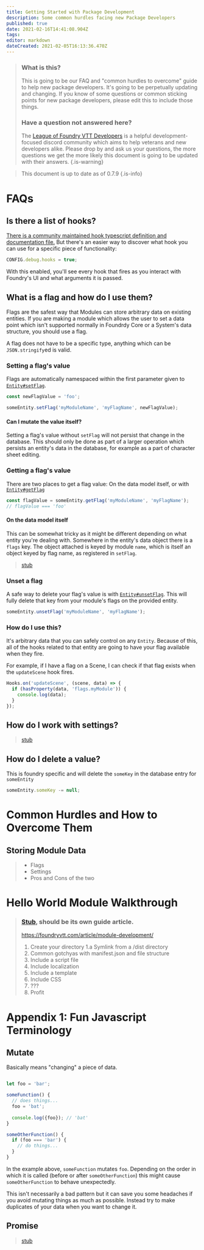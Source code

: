 ```yaml
---
title: Getting Started with Package Development
description: Some common hurdles facing new Package Developers
published: true
date: 2021-02-16T14:41:08.904Z
tags: 
editor: markdown
dateCreated: 2021-02-05T16:13:36.470Z
---
```


> ### What is this?
> This is going to be our FAQ and "common hurdles to overcome" guide to help new package developers. It's going to be perpetually updating and changing.
> If you know of some questions or common sticking points for new package developers, please edit this to include those things.
> ### Have a question not answered here?
> The [League of Foundry VTT Developers](https://discord.gg/cudQBu8HKT) is a helpful development-focused discord community which aims to help veterans and new developers alike. Please drop by and ask us your questions, the more questions we get the more likely this document is going to be updated with their answers.
{.is-warning}

> This document is up to date as of 0.7.9
{.is-info}

# FAQs

## Is there a list of hooks?

[There is a community maintained hook typescript definition and documentation file.](https://github.com/League-of-Foundry-Developers/foundry-vtt-types/blob/foundry-0.7.9/types/core/hooks.d.ts) But there's an easier way to discover what hook you can use for a specific piece of functionality:

```js
CONFIG.debug.hooks = true;
```

With this enabled, you'll see every hook that fires as you interact with Foundry's UI and what arguments it is passed.

## What is a flag and how do I use them?

Flags are the safest way that Modules can store arbitrary data on existing entities. If you are making a module which allows the user to set a data point which isn't supported normally in Foundrdy Core or a System's data structure, you should use a flag.

A flag does not have to be a specific type, anything which can be `JSON.stringify`ed is valid.

### Setting a flag's value
Flags are automatically namespaced within the first parameter given to [`Entity#setFlag`](https://foundryvtt.com/api/Entity.html#setFlag).

```js
const newFlagValue = 'foo';

someEntity.setFlag('myModuleName', 'myFlagName', newFlagValue);
```

#### Can I mutate the value itself?
Setting a flag's value without `setFlag` will not persist that change in the database. This should only be done as part of a larger operation which persists an entity's data in the database, for example as a part of character sheet editing.

### Getting a flag's value
There are two places to get a flag value: On the data model itself, or with [`Entity#getFlag`](https://foundryvtt.com/api/Entity.html#getFlag)

```js
const flagValue = someEntity.getFlag('myModuleName', 'myFlagName');
// flagValue === 'foo'
```

#### On the data model itself
This can be somewhat tricky as it might be different depending on what entity you're dealing with. Somewhere in the entity's data object there is a `flags` key. The object attached is keyed by module `name`, which is itself an object keyed by flag name, as registered in `setFlag`.

> [stub](https://github.com/VanceCole/macros/blob/master/flags.js)


### Unset a flag

A safe way to delete your flag's value is with [`Entity#unsetFlag`](https://foundryvtt.com/api/Entity.html#unsetFlag). This will fully delete that key from your module's flags on the provided entity.

```js
someEntity.unsetFlag('myModuleName', 'myFlagName');
```

### How do I use this?
It's arbitrary data that you can safely control on any `Entity`. Because of this, all of the hooks related to that entity are going to have your flag available when they fire.

For example, if I have a flag on a Scene, I can check if that flag exists when the `updateScene` hook fires.

```js
Hooks.on('updateScene', (scene, data) => {
  if (hasProperty(data, 'flags.myModule')) {
    console.log(data);
  }
});
```


## How do I work with settings?

> [stub](https://github.com/VanceCole/macros/blob/master/settings.js)

## How do I delete a value?

This is foundry specific and will delete the `someKey` in the database entry for `someEntity`
```js
someEntity.someKey -= null;
```

# Common Hurdles and How to Overcome Them


## Storing Module Data

> - Flags
> - Settings
> - Pros and Cons of the two

# Hello World Module Walkthrough 


> ### [Stub](https://www.reddit.com/r/restofthefuckingowl/), should be its own guide article.
> https://foundryvtt.com/article/module-development/
> 1. Create your directory
> 1.a Symlink from a /dist directory
> 2. Common gotchyas with manifest.json and file structure
> 3. Include a script file
> 6. Include localization
> 4. Include a template
> 5. Include CSS
> 6. ???
> 7. Profit


# Appendix 1: Fun Javascript Terminology

## Mutate

Basically means "changing" a piece of data.

```js

let foo = 'bar';

someFunction() {
  // does things...
  foo = 'bat';
  
  console.log({foo}); // 'bat'
}

someOtherFunction() {
  if (foo === 'bar') {
  	// do things...
  }
}
```

In the example above, `someFunction` mutates `foo`. Depending on the order in which it is called (before or after `someOtherFunction`) this might cause `someOtherFunction` to behave unexpectedly.

This isn't necessarily a bad pattern but it can save you some headaches if you avoid mutating things as much as possible. Instead try to make duplicates of your data when you want to change it.

## Promise

> [stub](https://developer.mozilla.org/en-US/docs/Web/JavaScript/Reference/Global_Objects/Promise)
